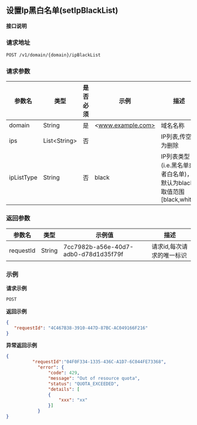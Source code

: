 ## 设置Ip黑白名单(setIpBlackList)

**接口说明**

### 请求地址

```reStructuredText
POST /v1/domain/{domain}/ipBlackList
```

### 请求参数

| 参数名 | 类型         | 是否必须 | 示例              | 描述              |
| ------ | ------------ | -------- | ----------------- | ----------------- |
| domain | String       | 是       | <www.example.com> | 域名名称          |
| ips    | List\<String> | 否       |                   | IP列表,传空为删除 |
| ipListType    | String | 否       |   black                | IP列表类型(i.e.黑名单或者白名单)，默认为black,取值范围[black,white]|

### 返回参数

| 参数名    | 类型   | 示例值                               | 描述                      |
| --------- | ------ | ------------------------------------ | ------------------------- |
| requestId | String | 7cc7982b-a56e-40d7-adb0-d78d1d35f79f | 请求id,每次请求的唯一标识 |

### 示例

**请求示例**

```html
POST
```

**返回示例**

```json
{
   "requestId": "4C467B38-3910-447D-87BC-AC049166F216"
}
```

**异常返回示例**

```json
{
          "requestId":"04F0F334-1335-436C-A1D7-6C044FE73368",
            "error": {
                "code": 429,
                "message": "Out of resource quota",
                "status": "QUOTA_EXCEEDED",
                "details": [
                {
                    "xxx": "xx"
                }]
            }
}
```
